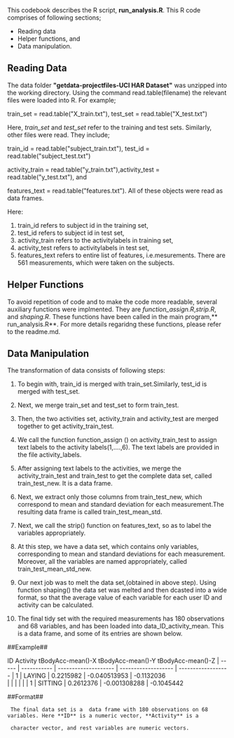          
         
         
            
This codebook describes the R script, **run_analysis.R**. This R code comprises of following sections;
*	Reading data
*	Helper functions, and 
*	Data manipulation.

## Reading Data ##



 The data folder **"getdata-projectfiles-UCI HAR Dataset"** was unzipped into the working directory. Using the command read.table(filename) the relevant files were loaded into R. For example;

  train_set = read.table("X_train.txt"), test_set = read.table("X_test.txt")

Here, *train_set* and *test_set* refer to the training and test sets. Similarly, other files were read. They include;

 train_id = read.table("subject_train.txt"), test_id = read.table("subject_test.txt")

 activity_train = read.table("y_train.txt"),activity_test = read.table("y_test.txt"), and

 features_text = read.table("features.txt"). All of these objects were read as data frames.

Here:

   1. train_id refers to subject id in the training set,
   2. test_id refers to subject id in test set,
   3. activity_train refers to the activitylabels in training set,
   4. activity_test refers to activitylabels in test set,
   5. features_text refers to entire list of features, i.e.mesurements. There are 561 measurements, which were taken on the subjects.

## Helper Functions ##


To avoid repetition of code and to make the code more readable, several auxiliary functions were implmented. They are *function_assign.R*,*strip.R*, and *shaping.R*.  These functions have been called in the main program,** run_analysis.R**. For more details regaridng these functions, please refer to the readme.md.


## Data Manipulation ##


The transformation of data consists of following steps:
1. To begin with, train_id is merged with train_set.Similarly, test_id is merged with test_set.

2. Next, we merge train_set and test_set to form train_test.
 
3. Then, the two activities set, activity_train and activity_test are merged together to get activity_train_test.

4. We call the function function_assign () on activity_train_test  to assign text labels to the activity labels(1,....,6). The text labels are provided in the file activity_labels.

5. After assigning text labels to the activities, we merge the activity_train_test and train_test to get the complete data set, called train_test_new. It is a data frame.

6. Next, we extract only those columns from train_test_new, which correspond to mean and standard deviation for each measurement.The resulting data frame is called train_test_mean_std.

7. Next, we call the strip() function on features_text, so as to label the variables appropriately. 

8. At this step, we have a data set, which contains only variables, corresponding to mean and standard deviations for each measurement. Moreover, all the variables are named appropriately, called train_test_mean_std_new.

9. Our next job was to melt the data set,(obtained in above step). Using function shaping() the data set was melted and then dcasted into a wide format, so that the average value of each variable for each user ID and activity can be calculated. 

10. The final tidy set with the required measurements  has 180 observations and 68 variables, and has been loaded into data_ID_activity_mean. This is a data frame, and some of its entries are shown below.

##Example##

  ID      Activity        tBodyAcc-mean()-X     tBodyAcc-mean()-Y      tBodyAcc-mean()-Z
| ----- | ----------- |  -------------------- | ------------------- |  ------------------
|  1    |     LAYING  |        0.2215982      |    -0.040513953     |     -0.1132036    
|       |             |                       |                     |
|  1    |    SITTING  |        0.2612376      |    -0.001308288     |    -0.1045442 


     
     
##Format##


     The final data set is a  data frame with 180 observations on 68 variables. Here **ID** is a numeric vector, **Activity** is a

     character vector, and rest variables are numeric vectors.

    
